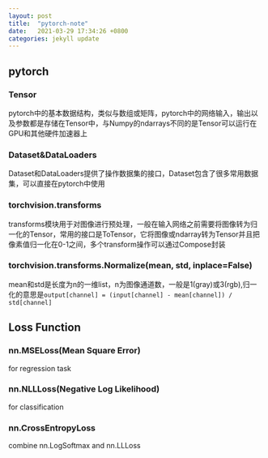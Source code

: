 ```yaml
---
layout: post
title:  "pytorch-note"
date:   2021-03-29 17:34:26 +0800
categories: jekyll update
---
```


## pytorch

### Tensor
pytorch中的基本数据结构，类似与数组或矩阵，pytorch中的网络输入，输出以及参数都是存储在Tensor中，与Numpy的ndarrays不同的是Tensor可以运行在GPU和其他硬件加速器上
### Dataset&DataLoaders
Dataset和DataLoaders提供了操作数据集的接口，Dataset包含了很多常用数据集，可以直接在pytorch中使用
### torchvision.transforms
transforms模块用于对图像进行预处理，一般在输入网络之前需要将图像转为归一化的Tensor，常用的接口是ToTensor，它将图像或ndarray转为Tensor并且把像素值归一化在0-1之间，多个transform操作可以通过Compose封装

### torchvision.transforms.Normalize(mean, std, inplace=False)
mean和std是长度为n的一维list，n为图像通道数，一般是1(gray)或3(rgb),归一化的意思是```output[channel] = (input[channel] - mean[channel]) / std[channel]```

## Loss Function
### nn.MSELoss(Mean Square Error)
for regression task

### nn.NLLLoss(Negative Log Likelihood)
for classification

### nn.CrossEntropyLoss
combine nn.LogSoftmax and nn.LLLoss
